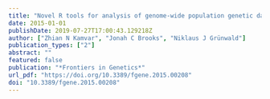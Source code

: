 ```yaml
---
title: "Novel R tools for analysis of genome-wide population genetic data with emphasis on clonality"
date: 2015-01-01
publishDate: 2019-07-27T17:00:43.129218Z
author: ["Zhian N Kamvar", "Jonah C Brooks", "Niklaus J Grünwald"]
publication_types: ["2"]
abstract: ""
featured: false
publication: "*Frontiers in Genetics*"
url_pdf: "https://doi.org/10.3389/fgene.2015.00208"
doi: "10.3389/fgene.2015.00208"
---
```


